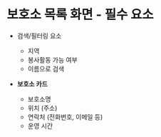 # 보호소 목록 화면 - 필수 요소

- 검색/필터링 요소
  - 지역
  - 봉사활동 가능 여부
  - 이름으로 검색

- **보호소 카드**
  - 보호소명
  - 위치 (주소)
  - 연락처 (전화번호, 이메일 등)
  - 운영 시간
